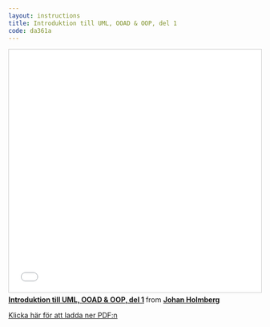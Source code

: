 ```yaml
---
layout: instructions
title: Introduktion till UML, OOAD & OOP, del 1
code: da361a
---
```


<iframe src="//www.slideshare.net/slideshow/embed_code/key/79NKW4pII8mePZ" width="595" height="485" frameborder="0" marginwidth="0" marginheight="0" scrolling="no" style="border:1px solid #CCC; border-width:1px; margin-bottom:5px; max-width: 100%;" allowfullscreen> </iframe> <div style="margin-bottom:5px"> <strong> <a href="//www.slideshare.net/johanholmberg1/introduktion-till-uml-ooad-oop-del-1" title="Introduktion till UML, OOAD &amp; OOP, del 1" target="_blank">Introduktion till UML, OOAD &amp; OOP, del 1</a> </strong> from <strong><a href="https://www.slideshare.net/johanholmberg1" target="_blank">Johan Holmberg</a></strong> </div>

[Klicka här för att ladda ner PDF:n](/assets/pdf/lecture2.pdf)

